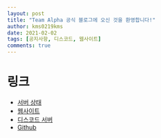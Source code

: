 ```yaml
---
layout: post
title: "Team Alpha 공식 블로그에 오신 것을 환영합니다!"
author: kms0219kms
date: 2021-02-02
tags: [공지사항, 디스코드, 웹사이트]
comments: true
---
```


# 링크
+ [서버 상태](https://status.alphakr.xyz/)
+ [웹사이트](https://alphakr.xyz/)
+ [디스코드 서버](https://alphakr.xyz/discord)
+ [Github](https://github.com/team-alpha-kr)
